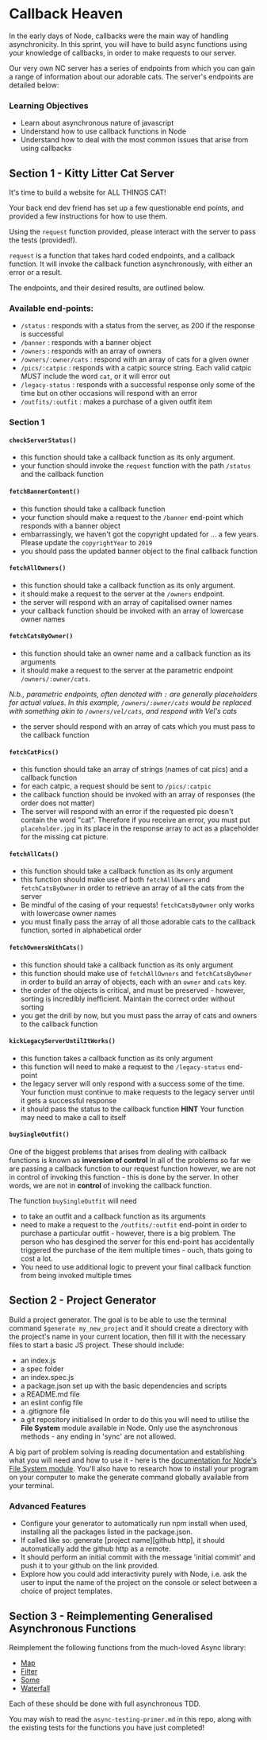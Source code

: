 # Callback Heaven

In the early days of Node, callbacks were the main way of handling asynchronicity.
In this sprint, you will have to build async functions using your knowledge of callbacks, in order to make requests to our server.

Our very own NC server has a series of endpoints from which you can gain a range of information about our adorable cats.
The server's endpoints are detailed below:

### Learning Objectives

- Learn about asynchronous nature of javascript
- Understand how to use callback functions in Node
- Understand how to deal with the most common issues that arise from using callbacks

## Section 1 - Kitty Litter Cat Server

It's time to build a website for ALL THINGS CAT!

Your back end dev friend has set up a few questionable end points, and provided a few instructions for how to use them.

Using the `request` function provided, please interact with the server to pass the tests (provided!).

`request` is a function that takes hard coded endpoints, and a callback function. It will invoke the callback function asynchronously, with either an error or a result.

The endpoints, and their desired results, are outlined below.

### Available end-points:

- `/status` : responds with a status from the server, as 200 if the response is successful
- `/banner` : responds with a banner object
- `/owners` : responds with an array of owners
- `/owners/:owner/cats` : respond with an array of cats for a given owner
- `/pics/:catpic` : responds with a catpic source string. Each valid catpic _MUST_ include the word `cat`, or it will error out
- `/legacy-status` : responds with a successful response only some of the time but on other occasions will respond with an error
- `/outfits/:outfit` : makes a purchase of a given outfit item

### Section 1

#### `checkServerStatus()`

- this function should take a callback function as its only argument.
- your function should invoke the `request` function with the path `/status` and the callback function

#### `fetchBannerContent()`

- this function should take a callback function
- your function should make a request to the `/banner` end-point which responds with a banner object
- embarrassingly, we haven't got the copyright updated for ... a few years. Please update the `copyrightYear` to `2019`
- you should pass the updated banner object to the final callback function

#### `fetchAllOwners()`

- this function should take a callback function as its only argument.
- it should make a request to the server at the `/owners` endpoint.
- the server will respond with an array of capitalised owner names
- your callback function should be invoked with an array of lowercase owner names

#### `fetchCatsByOwner()`

- this function should take an owner name and a callback function as its arguments
- it should make a request to the server at the parametric endpoint `/owners/:owner/cats`.

_N.b., parametric endpoints, often denoted with `:` are generally placeholders for actual values. In this example, `/owners/:owner/cats` would be replaced with something akin to `/owners/vel/cats`, and respond with Vel's cats_

- the server should respond with an array of cats which you must pass to the callback function

#### `fetchCatPics()`

- this function should take an array of strings (names of cat pics) and a callback function
- for each catpic, a request should be sent to `/pics/:catpic`
- the callback function should be invoked with an array of responses (the order does not matter)
- The server will respond with an error if the requested pic doesn't contain the word "cat". Therefore if you receive an error, you must put `placeholder.jpg` in its place in the response array to act as a placeholder for the missing cat picture.

#### `fetchAllCats()`

- this function should take a callback function as its only argument
- this function should make use of both `fetchAllOwners` and `fetchCatsByOwner` in order to retrieve an array of all the cats from the server
- Be mindful of the casing of your requests! `fetchCatsByOwner` only works with lowercase owner names
- you must finally pass the array of all those adorable cats to the callback function, sorted in alphabetical order

#### `fetchOwnersWithCats()`

- this function should take a callback function as its only argument
- this function should make use of `fetchAllOwners` and `fetchCatsByOwner` in order to build an
  array of objects, each with an `owner` and `cats` key.
- the order of the objects is critical, and must be preserved - however, sorting is incredibly inefficient. Maintain the correct order without sorting
- you get the drill by now, but you must pass the array of cats and owners to the callback function

#### `kickLegacyServerUntilItWorks()`

- this function takes a callback function as its only argument
- this function will need to make a request to the `/legacy-status` end-point
- the legacy server will only respond with a success some of the time.
  Your function must continue to make requests to the legacy server until it gets a successful response
- it should pass the status to the callback function
  **HINT** Your function may need to make a call to itself

#### `buySingleOutfit()`

One of the biggest problems that arises from dealing with callback functions is known as **inversion of control**
In all of the problems so far we are passing a callback function to our request function
however, we are not in control of invoking this function - this is done by the server.
In other words, we are not in **control** of invoking the callback function.

The function `buySingleOutfit` will need

- to take an outfit and a callback function as its arguments
- need to make a request to the `/outfits/:outfit` end-point in order to purchase a particular outfit -
  however, there is a big problem. The person who has desgined the server for this end-point has accidentally
  triggered the purchase of the item multiple times - ouch, thats going to cost a lot.
- You need to use additional logic to prevent your final callback function from being invoked multiple times

## Section 2 - Project Generator

Build a project generator. The goal is to be able to use the terminal command `$generate my_new_project` and it should create a directory with the project's name in your current location, then fill it with the necessary files to start a basic JS project.
These should include:

- an index.js
- a spec folder
- an index.spec.js
- a package.json set up with the basic dependencies and scripts
- a README.md file
- an eslint config file
- a .gitignore file
- a git repository initialised
  In order to do this you will need to utilise the **File System** module available in Node. Only use the asynchronous methods - any ending in 'sync' are not allowed.

A big part of problem solving is reading documentation and establishing what you will need and how to use it - here is the [documentation for Node's File System module](https://nodejs.org/api/fs.html). You'll also have to research how to install your program on your computer to make the generate command globally available from your terminal.

### Advanced Features

- Configure your generator to automatically run npm install when used, installing all the packages listed in the package.json.
- If called like so: generate [project name][github http], it should automatically add the github http as a remote.
- It should perform an initial commit with the message 'initial commit' and push it to your github on the link provided.
- Explore how you could add interactivity purely with Node, i.e. ask the user to input the name of the project on the console or select between a choice of project templates.

## Section 3 - Reimplementing Generalised Asynchronous Functions

Reimplement the following functions from the much-loved Async library:

- [Map](https://caolan.github.io/async/docs.html#map)
- [Filter](https://caolan.github.io/async/docs.html#filter)
- [Some](https://caolan.github.io/async/docs.html#some)
- [Waterfall](https://caolan.github.io/async/docs.html#waterfall)

Each of these should be done with full asynchronous TDD.

You may wish to read the `async-testing-primer.md` in this repo, along with the existing tests for the functions you have just completed!
